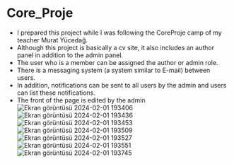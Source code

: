 # Core_Proje
-  I prepared this project while I was following the CoreProje camp of my teacher Murat Yücedağ.
-  Although this project is basically a cv site, it also includes an author panel in addition to the admin panel.
-  The user who is a member can be assigned the author or admin role.
-  There is a messaging system (a system similar to E-mail) between users.
-  In addition, notifications can be sent to all users by the admin and users can list these notifications.
-  The front of the page is edited by the admin
![Ekran görüntüsü 2024-02-01 193406](https://github.com/Yahyaygmr/MeyawoPortfolio-MY-Proje1/assets/101245826/b5b82d84-6fb1-4c24-9a99-7a7ad8fabfc4)
![Ekran görüntüsü 2024-02-01 193436](https://github.com/Yahyaygmr/MeyawoPortfolio-MY-Proje1/assets/101245826/76a309d8-c8ff-40a1-8ac9-85a748bc6988)
![Ekran görüntüsü 2024-02-01 193453](https://github.com/Yahyaygmr/MeyawoPortfolio-MY-Proje1/assets/101245826/c8e4787d-609b-46a1-8b75-db98704bb4d6)
![Ekran görüntüsü 2024-02-01 193509](https://github.com/Yahyaygmr/MeyawoPortfolio-MY-Proje1/assets/101245826/91935038-4ee9-435a-bd7c-4eb865c56283)
![Ekran görüntüsü 2024-02-01 193527](https://github.com/Yahyaygmr/MeyawoPortfolio-MY-Proje1/assets/101245826/611f2170-0e9a-4f70-82d3-d20fa4942100)
![Ekran görüntüsü 2024-02-01 193551](https://github.com/Yahyaygmr/MeyawoPortfolio-MY-Proje1/assets/101245826/86289329-31e9-433c-a002-e20449ca4b8a)
![Ekran görüntüsü 2024-02-01 193745](https://github.com/Yahyaygmr/MeyawoPortfolio-MY-Proje1/assets/101245826/c64b8313-38e7-492f-b087-2b2fec16db2a)
